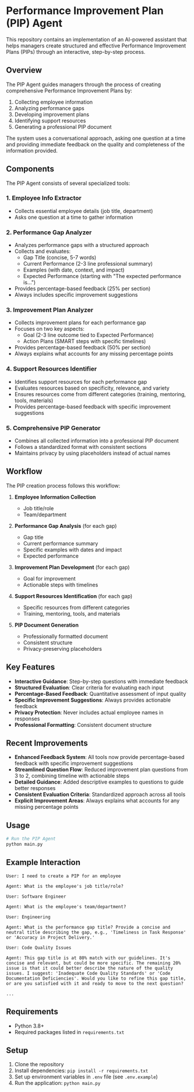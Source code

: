 # Performance Improvement Plan (PIP) Agent

This repository contains an implementation of an AI-powered assistant that helps managers create structured and effective Performance Improvement Plans (PIPs) through an interactive, step-by-step process.

## Overview

The PIP Agent guides managers through the process of creating comprehensive Performance Improvement Plans by:

1. Collecting employee information
2. Analyzing performance gaps
3. Developing improvement plans
4. Identifying support resources
5. Generating a professional PIP document

The system uses a conversational approach, asking one question at a time and providing immediate feedback on the quality and completeness of the information provided.

## Components

The PIP Agent consists of several specialized tools:

### 1. Employee Info Extractor
- Collects essential employee details (job title, department)
- Asks one question at a time to gather information

### 2. Performance Gap Analyzer
- Analyzes performance gaps with a structured approach
- Collects and evaluates:
  - Gap Title (concise, 5-7 words)
  - Current Performance (2-3 line professional summary)
  - Examples (with date, context, and impact)
  - Expected Performance (starting with "The expected performance is...")
- Provides percentage-based feedback (25% per section)
- Always includes specific improvement suggestions

### 3. Improvement Plan Analyzer
- Collects improvement plans for each performance gap
- Focuses on two key aspects:
  - Goal (2-3 line outcome tied to Expected Performance)
  - Action Plans (SMART steps with specific timelines)
- Provides percentage-based feedback (50% per section)
- Always explains what accounts for any missing percentage points

### 4. Support Resources Identifier
- Identifies support resources for each performance gap
- Evaluates resources based on specificity, relevance, and variety
- Ensures resources come from different categories (training, mentoring, tools, materials)
- Provides percentage-based feedback with specific improvement suggestions

### 5. Comprehensive PIP Generator
- Combines all collected information into a professional PIP document
- Follows a standardized format with consistent sections
- Maintains privacy by using placeholders instead of actual names

## Workflow

The PIP creation process follows this workflow:

1. **Employee Information Collection**
   - Job title/role
   - Team/department

2. **Performance Gap Analysis** (for each gap)
   - Gap title
   - Current performance summary
   - Specific examples with dates and impact
   - Expected performance

3. **Improvement Plan Development** (for each gap)
   - Goal for improvement
   - Actionable steps with timelines

4. **Support Resources Identification** (for each gap)
   - Specific resources from different categories
   - Training, mentoring, tools, and materials

5. **PIP Document Generation**
   - Professionally formatted document
   - Consistent structure
   - Privacy-preserving placeholders

## Key Features

- **Interactive Guidance**: Step-by-step questions with immediate feedback
- **Structured Evaluation**: Clear criteria for evaluating each input
- **Percentage-Based Feedback**: Quantitative assessment of input quality
- **Specific Improvement Suggestions**: Always provides actionable feedback
- **Privacy Protection**: Never includes actual employee names in responses
- **Professional Formatting**: Consistent document structure

## Recent Improvements

- **Enhanced Feedback System**: All tools now provide percentage-based feedback with specific improvement suggestions
- **Streamlined Question Flow**: Reduced improvement plan questions from 3 to 2, combining timeline with actionable steps
- **Detailed Guidance**: Added descriptive examples to questions to guide better responses
- **Consistent Evaluation Criteria**: Standardized approach across all tools
- **Explicit Improvement Areas**: Always explains what accounts for any missing percentage points

## Usage

```bash
# Run the PIP Agent
python main.py
```

## Example Interaction

```
User: I need to create a PIP for an employee

Agent: What is the employee's job title/role?

User: Software Engineer

Agent: What is the employee's team/department?

User: Engineering

Agent: What is the performance gap title? Provide a concise and neutral title describing the gap, e.g., 'Timeliness in Task Response' or 'Accuracy in Project Delivery.'

User: Code Quality Issues

Agent: This gap title is at 80% match with our guidelines. It's concise and relevant, but could be more specific. The remaining 20% issue is that it could better describe the nature of the quality issues. I suggest: 'Inadequate Code Quality Standards' or 'Code Documentation Deficiencies'. Would you like to refine this gap title, or are you satisfied with it and ready to move to the next question?

...
```

## Requirements

- Python 3.8+
- Required packages listed in `requirements.txt`

## Setup

1. Clone the repository
2. Install dependencies: `pip install -r requirements.txt`
3. Set up environment variables in `.env` file (see `.env.example`)
4. Run the application: `python main.py`

